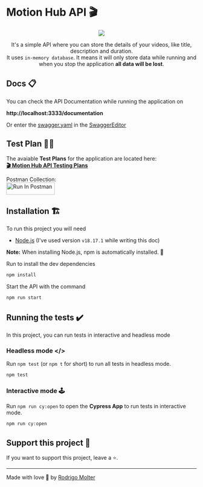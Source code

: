 # Motion Hub API 🎬
 
<div align=center>
  <img src="https://github.com/rodrigomolter/MotionHub-API/assets/57466763/4be77745-14d9-4716-952e-0822c229b576">

  It's a simple API where you can store the details of your videos, like title, description and duration.<br>
  It uses `in-memory database`. It means it will only store data while running and when you stop the application **all data will be lost**.
</div>


## Docs 📋
You can check the API Documentation while running the application on<br>

**http://localhost:3333/documentation**

Or enter the [swagger.yaml](./src/swagger.yaml) in the [SwaggerEditor](https://editor-next.swagger.io/)


## Test Plan 👨‍🔬
The avaiable **Test Plans** for the application are located here: <br>
**[🎬 Motion Hub API Testing Plans](https://molter.notion.site/Motion-Hub-fe69d08e0e23419baf06ceeb23e669c9?pvs=73)**

Postman Collection: <br>
[<img src="https://run.pstmn.io/button.svg" alt="Run In Postman" style="width: 128px; height: 32px;">](https://app.getpostman.com/run-collection/29423847-c12d1484-4589-40f2-8e47-4c4ae449dfe0?action=collection%2Ffork&source=rip_markdown&collection-url=entityId%3D29423847-c12d1484-4589-40f2-8e47-4c4ae449dfe0%26entityType%3Dcollection%26workspaceId%3D634d18e6-9a9f-45a7-a562-69e352023655)


## Installation 🏗️
To run this project you will need

- [Node.js](https://nodejs.org/en/) (I've used version `v18.17.1` while writing this doc)

**Note:** When installing Node.js, npm is automatically installed. 🚀

Run to install the dev dependencies
```bash
npm install
```


Start the API with the command
```bash
npm run start
```

## Running the tests ✔️

In this project, you can run tests in interactive and headless mode

### Headless mode </>

Run `npm test` (or `npm t` for short) to run all tests in headless mode.
```bash
npm test
```

### Interactive mode 🕹️

Run `npm run cy:open` to open the __Cypress App__ to run tests in interactive mode.
```bash
npm run cy:open
```

## Support this project 🙌

If you want to support this project, leave a ⭐.

___

Made with love 🧡 by [Rodrigo Molter](https://www.linkedin.com/in/rodrigo-molter/)

